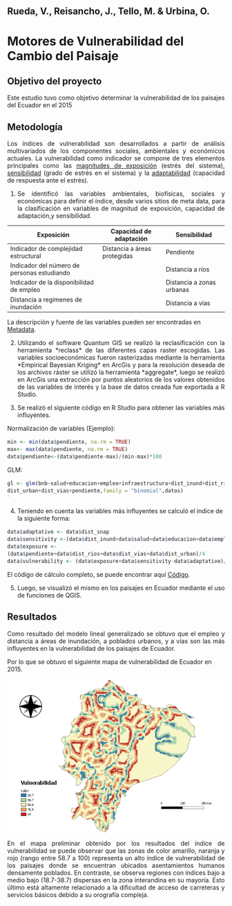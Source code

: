 ## Rueda, V., Reisancho, J., Tello, M. & Urbina, O.
# **Motores de Vulnerabilidad del Cambio del Paisaje**

## Objetivo del proyecto

<p style="text-align:justify;">Este estudio tuvo como objetivo determinar la vulnerabilidad de los paisajes del Ecuador en el 2015</p>

## Metodología

<p style="text-align:justify;">Los índices de vulnerabilidad son desarrollados a partir de análisis multivariados de los componentes sociales, ambientales y económicos actuales. La vulnerabilidad como indicador se compone de tres elementos principales como las <u>magnitudes de exposición</u> (estrés del sistema), <u>sensibilidad</u> (grado de estrés en el sistema) y la <u>adaptabilidad</u> (capacidad de respuesta ante el estrés).</p>

1. <p style="text-align:justify;">Se identificó las variables ambientales, biofísicas, sociales y económicas para definir el índice, desde varios sitios de meta data, para la clasificación en variables de magnitud de exposición, capacidad de adaptación,y sensibilidad.</p>

| Exposición                                  | Capacidad de adaptación      | Sensibilidad              |
| ------------------------------------------- | ---------------------------- | ------------------------- |
| Indicador de complejidad estructural        | Distancia a áreas protegidas | Pendiente                 |
| Indicador del número de personas estudiando |                              | Distancia a ríos          |
| Indicador de la disponibilidad de empleo    |                              | Distancia a zonas urbanas |
| Distancia a regímenes de inundación         |                              | Distancia a vías          |



La descripción y fuente de las variables pueden ser encontradas en [Metadata][].

2. <p style="text-align:justify;">Utilizando el software Quantum GIS se realizó la reclasificación con la herramienta *reclass* de las diferentes capas raster escogidas. Las variables socioeconómicas fueron rasterizadas mediante la herramienta *Empirical Bayesian Kriging* en ArcGis y para la resolución deseada de los archivos ráster se utilizó la herramienta *aggregate*, luego se realizó en ArcGis una extracción por puntos aleatorios de los valores obtenidos de las variables de interés y la base de datos creada fue exportada a R Studio.</p>


3. <p style="text-align:justify;">Se realizó el siguiente código en R Studio para obtener las variables más influyentes.</p>

Normalización de variables (Ejemplo):

```R
min <- min(data$pendiente, na.rm = TRUE) 
max<- max(data$pendiente, na.rm = TRUE)
data$pendiente<-(data$pendiente-max)/(min-max)*100
```

GLM:

```R
gl <- glm(bnb~salud+educacion+empleo+infraestructura+dist_inund+dist_rios+dist_snap+
dist_urban+dist_vias+pendiente,family = "binomial",datos)
`
```

4. Teniendo en cuenta las variables más influyentes se calculó el índice de la siguiente forma:

```R
data$adaptative <- data$dist_snap
data$sensitivity <-(data$dist_inund+data$salud+data$educacion+data$empleo+data$infraestructura)/5
data$exposure <-
(data$pendiente+data$dist_rios+data$dist_vias+data$dist_urban)/4
data$vulnerability <- (data$exposure+data$sensitivity-data$adaptative)/3
```
El código de cálculo completo, se puede encontrar aquí [Código][].

5. <p style="text-align:justify;">Luego, se visualizó el mismo en los paisajes en Ecuador mediante el uso de  funciones de QGIS.</p>

## Resultados

<p style="text-align:justify;">Como resultado del modelo lineal generalizado se obtuvo que el empleo y distancia a áreas de inundación, a poblados urbanos, y a vías son las más influyentes en la vulnerabilidad de los paisajes de Ecuador.</p>

Por lo que se obtuvo el siguiente mapa de vulnerabilidad de Ecuador en 2015.

![](https://github.com/OmayraU/Vulnerabilidad-del-Paisaje/blob/master/Vulnerability_map.png)

<p style="text-align:justify;">En el mapa preliminar obtenido por los resultados del índice de vulnerabilidad se puede observar que las zonas de color amarillo, naranja y rojo (rango entre 58.7 a 100)  representa un alto índice de vulnerabilidad de los paisajes donde se encuentran ubicados asentamientos humanos densamente poblados. En contraste, se observa regiones con índices bajo a medio bajo (18.7-38.7) dispersas en la zona interandina en su mayoría. Esto último está altamente relacionado a la dificultad de acceso de carreteras y servicios básicos debido a su orografía compleja. </p>



[Metadata]: https://github.com/OmayraU/Vulnerabilidad-del-Paisaje/blob/master/Metadatos%20descripci%C3%B3n.xlsx
[Código]: https://github.com/OmayraU/Vulnerabilidad-del-Paisaje/blob/master/vulnerability.r